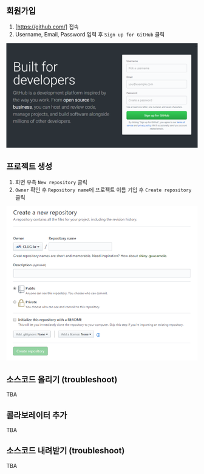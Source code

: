 ## 회원가입

1. [https://github.com/] 접속
2. Username, Email, Password 입력 후 `Sign up for GitHub` 클릭

![](images/sign-up-for-github.PNG)

## 프로젝트 생성

1. 화면 우측 `New repository` 클릭
2. `Owner` 확인 후 `Repository name`에 프로젝트 이름 기입 후 `Create repository` 클릭

![](images/create-new-repository.PNG)

## 소스코드 올리기 (troubleshoot)

TBA

## 콜라보레이터 추가

TBA

## 소스코드 내려받기 (troubleshoot)

TBA
